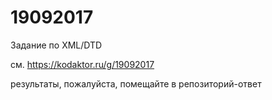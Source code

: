 # 19092017
Задание по XML/DTD

см. https://kodaktor.ru/g/19092017

результаты, пожалуйста, помещайте в репозиторий-ответ
